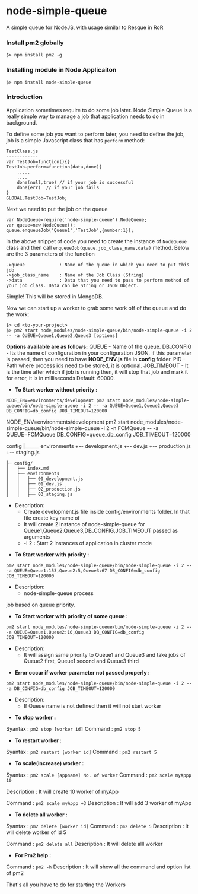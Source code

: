 node-simple-queue
==========

A simple queue for NodeJS, with usage similar to Resque in RoR

### Install pm2 globally
```node
$> npm install pm2 -g
```

### Installing module in Node Applicaiton

```node
$> npm install node-simple-queue
```

### Introduction

Application sometimes require to do some job later. Node Simple Queue is a really simple way to manage a job that application needs to do in background.

To define some job you want to perform later, you need to define the job, job is a simple Javascript class that has `perform` method:

```node
TestClass.js
------------
var TestJob=function(){}
TestJob.perform=function(data,done){
	.....
	....
	done(null,true) // if your job is successful
	done(err)  // if your job fails
}
GLOBAL.TestJob=TestJob;
``` 

Next we need to put the job on the queue

```node
var NodeQueue=require('node-simple-queue').NodeQueue;
var queue=new NodeQueue();
queue.enqueueJob('Queue1','TestJob',{number:1});
```
in the above snippet of code you need to create the instance of `NodeQueue` class and then call `enqueueJob(queue,job_class_name,data)` method. Below are the 3 parameters of the function

```node
->queue 			: Name of the queue in which you need to put this job
->job_class_name	: Name of the Job Class (String)
->data				: Data that you need to pass to perform method of your job class. Data can be String or JSON Object.
```

Simple! This will be stored in MongoDB. 

Now we can start up a worker to grab some work off of the queue and do the work:

```node
$> cd <to-your-project>
$> pm2 start node_modules/node-simple-queue/bin/node-simple-queue -i 2 -- -a QUEUE=Queue1,Queue2,Queue3 [options]

```
**Options available are as follows:**
QUEUE - Name of the queue.
DB_CONFIG - Its the name of configuration in your configuration JSON, if this parameter is passed, then you need to have **NODE_ENV.js** file in **config** folder.
PID - Path where process ids need to be stored, it is optional.
JOB_TIMEOUT - It is the time after which if job is running then, it will stop that job and mark it for error, it is in milliseconds Default: 60000.

* **To Start worker without priority :** 

```NODE_ENV=environments/development pm2 start node_modules/node-simple-queue/bin/node-simple-queue -i 2 -- -a QUEUE=Queue1,Queue2,Queue3 DB_CONFIG=db_config JOB_TIMEOUT=120000```

NODE_ENV=environments/development pm2 start node_modules/node-simple-queue/bin/node-simple-queue -i 2 -n FCMQueue -- -a QUEUE=FCMQueue DB_CONFIG=queue_db_config JOB_TIMEOUT=120000


config
|______	environments
		+-- development.js
		+-- dev.js
		+-- production.js
		+-- staging.js
```
├─ config/
│   ├── index.md
│   ├── environments
│   │   ├── 00_development.js
│   │   ├── 01_dev.js
│   │   ├── 02_production.js
│   │   ├── 03_staging.js
```

- Description: 
	- Create development.js file inside config/environments folder. In that file create key name of 
	- It will create 2 instance of node-simple-queue for Queue1,Queue2,Queue3,DB_CONFIG,JOB_TIMEOUT passed as arguments
	- -i 2 : Start 2 instances of application in cluster mode


* **To Start worker with priority :** 

```pm2 start node_modules/node-simple-queue/bin/node-simple-queue -i 2 -- -a QUEUE=Queue1:153,Queue2:5,Queue3:67 DB_CONFIG=db_config JOB_TIMEOUT=120000```

- Description:
	- node-simple-queue process

 job based on queue priority.


* **To Start worker with priority of some queue :** 

```pm2 start node_modules/node-simple-queue/bin/node-simple-queue -i 2 -- -a QUEUE=Queue1,Queue2:10,Queue3 DB_CONFIG=db_config JOB_TIMEOUT=120000```

- Description:
	- It will assign same priority to Queue1 and Queue3 and take jobs of Queue2 first, Queue1 second and Queue3 third

* **Error occur if worker parameter not passed properly :** 

```pm2 start node_modules/node-simple-queue/bin/node-simple-queue -i 2 -- -a DB_CONFIG=db_config JOB_TIMEOUT=120000```

- Description:
	- If Queue name is not defined then it will not start worker

* **To stop worker :** 

Syantax : ```pm2 stop [worker id]```
Command : ```pm2 stop 5```


* **To restart worker :** 

Syantax : ```pm2 restart [worker id]```
Command : ```pm2 restart 5```


* **To scale(increase) worker :** 

Syantax : ```pm2 scale [appname] No. of worker```
Command : ```pm2 scale myAppp 10```

Description : It will create 10 worker of myApp

Command : ```pm2 scale myAppp +3```
Description : It will add 3 worker of myApp 

* **To delete all worker :** 

Syantax : ```pm2 delete [worker id]```
Command : ```pm2 delete 5```
Description : It will delete worker of id 5

Command : ```pm2 delete all```
Description : It will delete alll worker

* **For Pm2 help :** 

Command : ```pm2 -h```
Description : It will show all the command and option list of pm2


That's all you have to do for starting the Workers
